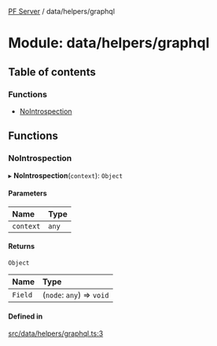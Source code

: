 [PF Server](../README.md) / data/helpers/graphql

# Module: data/helpers/graphql

## Table of contents

### Functions

- [NoIntrospection](data_helpers_graphql.md#nointrospection)

## Functions

### NoIntrospection

▸ **NoIntrospection**(`context`): `Object`

#### Parameters

| Name | Type |
| :------ | :------ |
| `context` | `any` |

#### Returns

`Object`

| Name | Type |
| :------ | :------ |
| `Field` | (`node`: `any`) => `void` |

#### Defined in

[src/data/helpers/graphql.ts:3](https://bitbucket.org/bravebits/pfserver/src/83cf3bb/src/data/helpers/graphql.ts#lines-3)
